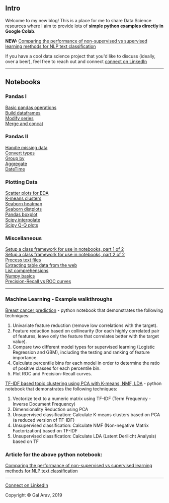 <!-- Global site tag (gtag.js) - Google Analytics -->
<script async src="https://www.googletagmanager.com/gtag/js?id=UA-123065321-1"></script>
<script>
  window.dataLayer = window.dataLayer || [];
  function gtag(){dataLayer.push(arguments);}
  gtag('js', new Date());

  gtag('config', 'UA-123065321-1');
</script>

## Intro
Welcome to my new blog! This is a place for me to share Data Science resources where I aim to provide lots of **simple python examples directly in Google Colab**.

**NEW:** <a href="https://github.com/gal-a/blog/tree/master/docs/notebooks/nlp/nlp_tf-idf_clustering_post.md" target="_blank">Comparing the performance of non-supervised vs supervised learning methods for NLP text classification</a> 

If you have a cool data science project that you'd like to discuss (ideally, over a beer), feel free to reach out and connect <a href="https://il.linkedin.com/in/galarav" target="_blank">connect on LinkedIn</a>

---

## Notebooks

### Pandas I
<a href="https://colab.research.google.com/github/gal-a/blog/blob/master/docs/notebooks/pandas/pandas_basic_operations.ipynb" target="_blank">Basic pandas operations</a>  
<a href="https://colab.research.google.com/github/gal-a/blog/blob/master/docs/notebooks/pandas/pandas_build_dataframes.ipynb" target="_blank">Build dataframes</a>  
<a href="https://colab.research.google.com/github/gal-a/blog/blob/master/docs/notebooks/pandas/pandas_modify_series.ipynb" target="_blank">Modify series</a>  
<a href="https://colab.research.google.com/github/gal-a/blog/blob/master/docs/notebooks/pandas/pandas_merge_concat.ipynb" target="_blank">Merge and concat</a>  

### Pandas II
<a href="https://colab.research.google.com/github/gal-a/blog/blob/master/docs/notebooks/pandas/pandas_handle_missing_data.ipynb" target="_blank">Handle missing data</a>  
<a href="https://colab.research.google.com/github/gal-a/blog/blob/master/docs/notebooks/pandas/pandas_convert_types.ipynb" target="_blank">Convert types</a>   
<a href="https://colab.research.google.com/github/gal-a/blog/blob/master/docs/notebooks/pandas/pandas_groupby.ipynb" target="_blank">Group by</a>  
<a href="https://colab.research.google.com/github/gal-a/blog/blob/master/docs/notebooks/pandas/pandas_agg.ipynb" target="_blank">Aggregate</a>  
<a href="https://colab.research.google.com/github/gal-a/blog/blob/master/docs/notebooks/pandas/pandas_datetime.ipynb" target="_blank">DateTime</a>  

### Plotting Data
<a href="https://colab.research.google.com/github/gal-a/blog/blob/master/docs/notebooks/plot/plot_scatter_for_EDA.ipynb" target="_blank">Scatter plots for EDA</a>  
<a href="https://colab.research.google.com/github/gal-a/blog/blob/master/docs/notebooks/plot/plot_kmeans.ipynb" target="_blank">K-means clusters</a>  
<a href="https://colab.research.google.com/github/gal-a/blog/blob/master/docs/notebooks/plot/plot_seaborn_heatmap.ipynb" target="_blank">Seaborn heatmap</a>  
<a href="https://colab.research.google.com/github/gal-a/blog/blob/master/docs/notebooks/plot/plot_seaborn_distplots.ipynb" target="_blank">Seaborn distplots</a>  
<a href="https://colab.research.google.com/github/gal-a/blog/blob/master/docs/notebooks/plot/plot_boxplot.ipynb" target="_blank">Pandas boxplot</a>  
<a href="https://colab.research.google.com/github/gal-a/blog/blob/master/docs/notebooks/plot/plot_interpolate.ipynb" target="_blank">Scipy interpolate</a>  
<a href="https://colab.research.google.com/github/gal-a/blog/blob/master/docs/notebooks/plot/plot_quantile_quantile_plots.ipynb" target="_blank">Scipy Q-Q plots</a>  

### Miscellaneous
<a href="https://colab.research.google.com/github/gal-a/blog/blob/master/docs/notebooks/misc/class_framework_in_notebooks_1_of_2.ipynb" target="_blank">Setup a class framework for use in notebooks, part 1 of 2</a>  
<a href="https://colab.research.google.com/github/gal-a/blog/blob/master/docs/notebooks/misc/class_framework_in_notebooks_2_of_2.ipynb" target="_blank">Setup a class framework for use in notebooks, part 2 of 2</a>  
<a href="https://colab.research.google.com/github/gal-a/blog/blob/master/docs/notebooks/nlp/nltk_preprocess.ipynb" target="_blank">Process text files</a>  
<a href="https://colab.research.google.com/github/gal-a/blog/blob/master/docs/notebooks/misc/html_extracting_table_data.ipynb" target="_blank">Extracting table data from the web</a>  
<a href="https://colab.research.google.com/github/gal-a/blog/blob/master/docs/notebooks/misc/list_comprehensions.ipynb" target="_blank">List comprehensions</a>  
<a href="https://colab.research.google.com/github/gal-a/blog/blob/master/docs/notebooks/misc/numpy_basics.ipynb" target="_blank">Numpy basics</a>  
<a href="https://colab.research.google.com/github/gal-a/blog/blob/master/docs/notebooks/sklearn/sklearn_precision_recall_vs_roc_curves.ipynb" target="_blank">Precision-Recall vs ROC curves</a>  

---

### Machine Learning - Example walkthroughs
<a href="https://colab.research.google.com/github/gal-a/blog/blob/master/docs/notebooks/sklearn/sklearn_logistic_regression_vs_gbm.ipynb" target="_blank">Breast cancer prediction</a>  -  python notebook that demonstrates the following techniques:
1. Univariate feature reduction (remove low correlations with the target).
2. Feature reduction based on collinearity (for each highly correlated pair of features, leave only the feature that correlates better with the target value).
3. Compare two different model types for supervised learning (Logistic Regression and GBM), including the testing and ranking of feature importance.
4. Calculate percentile bins for each model in order to determine the ratio of positive classes for each percentile bin.
5. Plot ROC and Precision-Recall curves. 

<a href="https://colab.research.google.com/github/gal-a/blog/blob/master/docs/notebooks/nlp/nlp_tf-idf_clustering.ipynb" target="_blank">TF-IDF based topic clustering using PCA with K-means, NMF, LDA</a>  - python notebook that demonstrates the following techniques:

1. Vectorize text to a numeric matrix using TF-IDF (Term Frequency - Inverse Document Frequency)
2. Dimensionality Reduction using PCA
3. Unsupervised classification: Calculate K-means clusters based on PCA (a reduced version of TF-IDF)
4. Unsupervised classification: Calculate NMF (Non-negative Matrix Factorization) based on TF-IDF
5. Unsupervised classification: Calculate LDA (Latent Derilicht Analysis) based on TF

### Article for the above python notebook:
<a href="https://github.com/gal-a/blog/tree/master/docs/notebooks/nlp/nlp_tf-idf_clustering_post.md" target="_blank">Comparing the performance of non-supervised vs supervised learning methods for NLP text classification</a>

---

<a href="https://il.linkedin.com/in/galarav" target="_blank">Connect on LinkedIn</a>

Copyright © Gal Arav, 2019